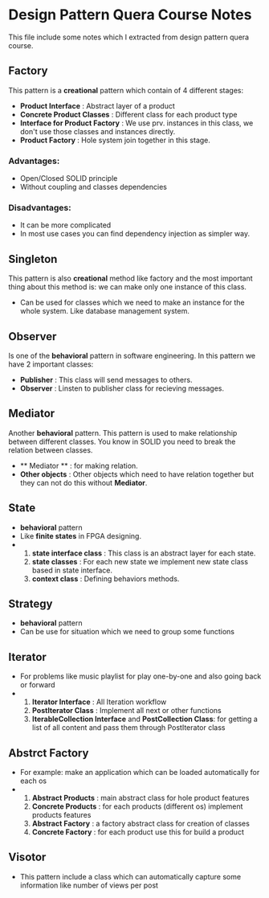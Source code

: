 # Design Pattern Quera Course Notes

This file include some notes which I extracted from design pattern quera course.

## Factory

This pattern is a **creational** pattern which contain of 4 different stages:
* **Product Interface** : Abstract layer of a product
* **Concrete Product Classes** : Different class for each product type
* **Interface for Product Factory** : We use prv. instances in this class, we don't use those classes and instances directly.
* **Product Factory** : Hole system join together in this stage.

### Advantages:
* Open/Closed SOLID principle
* Without coupling and classes dependencies

### Disadvantages:
* It can be more complicated
* In most use cases you can find dependency injection as simpler way.



## Singleton

This pattern is also **creational** method like factory and the most important thing about this method is: we can make only one instance of this class.
* Can be used for classes which we need to make an instance for the whole system. Like database management system.


## Observer
Is one of the **behavioral** pattern in software engineering.
In this pattern we have 2 important classes:
* **Publisher** : This class will send messages to others.
* **Observer** : Linsten to publisher class for recieving messages.


## Mediator
Another **behavioral** pattern. This pattern is used to make relationship between different classes. You know in SOLID you need to break the relation between classes.

* ** Mediator ** : for making relation.
* **Other objects** : Other objects which need to have relation together but they can not do this without **Mediator**.


## State
* **behavioral** pattern
* Like **finite states** in FPGA designing.
* 1. **state interface class** : This class is an abstract layer for each state. 
  2. **state classes** : For each new state we implement new state class based in state interface.
  3. **context class** : Defining behaviors methods.
 
## Strategy
* **behavioral** pattern
* Can be use for situation which we need to group some functions


## Iterator
* For problems like music playlist for play one-by-one and also going back or forward
* 1. **Iterator Interface** : All Iteration workflow
  2. **PostIterator Class** : Implement all next or other functions
  3. **IterableCollection Interface** and **PostCollection Class**: for getting a list of all content and pass them through PostIterator class


## Abstrct Factory
* For example: make an application which can be loaded automatically for each os
* 1. **Abstract Products** : main abstract class for hole product features
  2. **Concrete Products** : for each products (different os) implement products features
  3. **Abstract Factory** : a factory abstract class for creation of classes
  4. **Concrete Factory** : for each product use this for build a product
 
## Visotor
* This pattern include a class which can automatically capture some information like number of views per post

